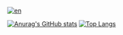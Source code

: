 [![en](https://img.shields.io/badge/lang-en-red.svg)](https://github.com/jonatasemidio/multilanguage-readme-pattern/blob/master/README.md)

[![Anurag's GitHub stats](https://github-readme-stats.vercel.app/api?username=kevindkchan)](https://github.com/anuraghazra/github-readme-stats)
[![Top Langs](https://github-readme-stats.vercel.app/api/top-langs/?username=kevindkchan)](https://github.com/anuraghazra/github-readme-stats)
